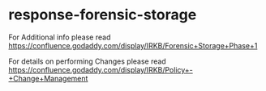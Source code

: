 # response-forensic-storage
For Additional info please read
https://confluence.godaddy.com/display/IRKB/Forensic+Storage+Phase+1

For details on performing Changes please read
https://confluence.godaddy.com/display/IRKB/Policy+-+Change+Management
